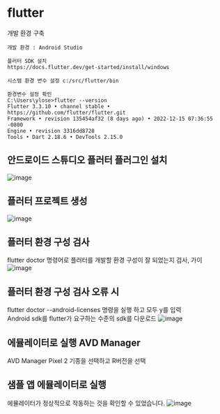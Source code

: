 # flutter

개발 환경 구축

```
개발 환경 : Android Studio

플러터 SDK 설치
https://docs.flutter.dev/get-started/install/windows

시스템 환경 변수 설정 c:/src/flutter/bin 

환경변수 설정 확인 
C:\Users\ylose>flutter --version
Flutter 3.3.10 • channel stable • https://github.com/flutter/flutter.git
Framework • revision 135454af32 (8 days ago) • 2022-12-15 07:36:55 -0800
Engine • revision 3316dd8728
Tools • Dart 2.18.6 • DevTools 2.15.0
```
## 안드로이드 스튜디오 플러터 플러그인 설치

![image](https://user-images.githubusercontent.com/58906858/209274478-2fd4c1e3-6334-4255-af96-c1cb7fbcca15.png)

## 플러터 프로젝트 생성
![image](https://user-images.githubusercontent.com/58906858/209274849-0ef44d99-84ba-4537-ae11-035f22783937.png)

## 플러터 환경 구성 검사
flutter doctor 명령어로 플러터를 개발할 환경 구성이 잘 되었는지 검사, 가이
![image](https://user-images.githubusercontent.com/58906858/209275164-03a45528-0b2c-4ae2-b13a-24e88b83d128.png)

## 플러터 환경 구성 검사 오류 시

flutter doctor --android-licenses 명령을 실행 하고 모두 y를 입력   
Android sdk를 flutter가 요구하는 수준의 sdk를 다운로드
![image](https://user-images.githubusercontent.com/58906858/209279392-e948af98-b239-4cab-b4d8-83ae43389db5.png)

## 에뮬레이터로 실행 AVD Manager

AVD Manager Pixel 2 기종을 선택하고 R버전을 선택

## 샘플 앱 에뮬레이터로 실행

에뮬레이터가 정상적으로 작동하는 것을 확인할 수 있었습니다.
![image](https://user-images.githubusercontent.com/58906858/209283033-14006d5b-bc20-4dce-abc5-25c4825e3883.png)

